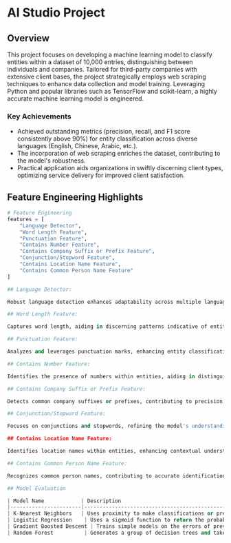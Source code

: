 # AI Studio Project

## Overview

This project focuses on developing a machine learning model to classify entities within a dataset of 10,000 entries, distinguishing between individuals and companies. Tailored for third-party companies with extensive client bases, the project strategically employs web scraping techniques to enhance data collection and model training. Leveraging Python and popular libraries such as TensorFlow and scikit-learn, a highly accurate machine learning model is engineered.

### Key Achievements

- Achieved outstanding metrics (precision, recall, and F1 score consistently above 90%) for entity classification across diverse languages (English, Chinese, Arabic, etc.).
- The incorporation of web scraping enriches the dataset, contributing to the model's robustness.
- Practical application aids organizations in swiftly discerning client types, optimizing service delivery for improved client satisfaction.

## Feature Engineering Highlights

```python
# Feature Engineering
features = [
    "Language Detector",
    "Word Length Feature",
    "Punctuation Feature",
    "Contains Number Feature",
    "Contains Company Suffix or Prefix Feature",
    "Conjunction/Stopword Feature",
    "Contains Location Name Feature",
    "Contains Common Person Name Feature"
]

## Language Detector:

Robust language detection enhances adaptability across multiple languages.

## Word Length Feature:

Captures word length, aiding in discerning patterns indicative of entity type.

## Punctuation Feature:

Analyzes and leverages punctuation marks, enhancing entity classification accuracy.

## Contains Number Feature:

Identifies the presence of numbers within entities, aiding in distinguishing between individual and company names.

## Contains Company Suffix or Prefix Feature:

Detects common company suffixes or prefixes, contributing to precision in identifying entities as companies.

## Conjunction/Stopword Feature:

Focuses on conjunctions and stopwords, refining the model's understanding of language structures.

## Contains Location Name Feature:

Identifies location names within entities, enhancing contextual understanding.

## Contains Common Person Name Feature:

Recognizes common person names, contributing to accurate identification of entities as individuals.

## Model Evaluation

| Model Name            | Description                                                                                                       | Results                                                   | Pros                                              | Cons                                       |
|-----------------------|-------------------------------------------------------------------------------------------------------------------|-----------------------------------------------------------|---------------------------------------------------|--------------------------------------------|
| K-Nearest Neighbors   | Uses proximity to make classifications or predictions about the grouping of an individual data point              | AUC = 92.8%, Precision = 83.8%, Recall = 94.6%, F1 Score = 88.9% | Simple, constantly evolves                    | Can be slow with large datasets, sensitive to dimensionality |
| Logistic Regression    | Uses a sigmoid function to return the probability of a label                                                      | AUC = 89%, Precision = 79%, Recall = 91.6%, F1 Score = 84.8%   | Easy to implement, easy to update                | Sensitive to outliers, prone to overfitting  |
| Gradient Boosted Descent | Trains simple models on the errors of previous models, each new model focuses on the weaknesses of the previous iteration | AUC = 97%, Precision = 91%, Recall = 85%, F1 Score = 88% | No data preprocessing, flexible               | Less interpretable, may lead to overfitting, requires significant space and time |
| Random Forest          | Generates a group of decision trees and takes the majority vote to classify information                           | AUC = 96%, Precision = 89%, Recall = 83%, F1 Score = 86%  | Does not tend to overfit, adapts well to more features | Less interpretable, slow with large datasets |



